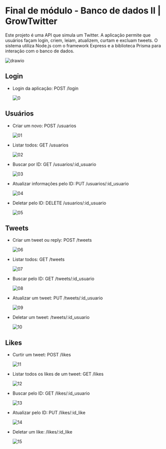 # Final de módulo - Banco de dados II | GrowTwitter

Este projeto é uma API que simula um Twitter. A aplicação permite que usuários façam login, criem, leiam, atualizem, curtam e excluam tweets. O sistema utiliza Node.js com o framework Express e a biblioteca Prisma para interação com o banco de dados.

![drawio](/src/assets/Final%20de%20modulo%20-%20Banco%20de%20dados%20II.drawio.png)

## Login

- Login da aplicação: POST /login

  ![0](/src/assets/0.jpg)

## Usuários

- Criar um novo: POST /usuarios

  ![01](/src/assets/01.jpg/)

- Listar todos: GET /usuarios

  ![02](/src/assets/02.jpg)

- Buscar por ID: GET /usuarios/:id_usuario

  ![03](/src/assets/03.jpg)

- Atualizar informações pelo ID: PUT /usuarios/:id_usuario

  ![04](/src/assets/04.jpg)

- Deletar pelo ID: DELETE /usuarios/:id_usuario

  ![05](/src/assets/05.jpg)

## Tweets

- Criar um tweet ou reply: POST /tweets

  ![06](/src/assets/06.jpg)

- Listar todos: GET /tweets

  ![07](/src/assets/07.jpg)

- Buscar pelo ID: GET /tweets/:id_usuario

  ![08](/src/assets/08.jpg)

- Atualizar um tweet: PUT /tweets/:id_usuario

  ![09](/src/assets/09.jpg)

- Deletar um tweet: /tweets/:id_usuario

  ![10](/src/assets/10.jpg)

## Likes

- Curtir um tweet: POST /likes

  ![11](/src/assets/11.jpg)

- Listar todos os likes de um tweet: GET /likes

  ![12](/src/assets/12.jpg)

- Buscar pelo ID: GET /likes/:id_usuario

  ![13](/src/assets/13.jpg)

- Atualizar pelo ID: PUT /likes/:id_like

  ![14](/src/assets/14.jpg)

- Deletar um like: /likes/:id_like

  ![15](/src/assets/15.jpg)

